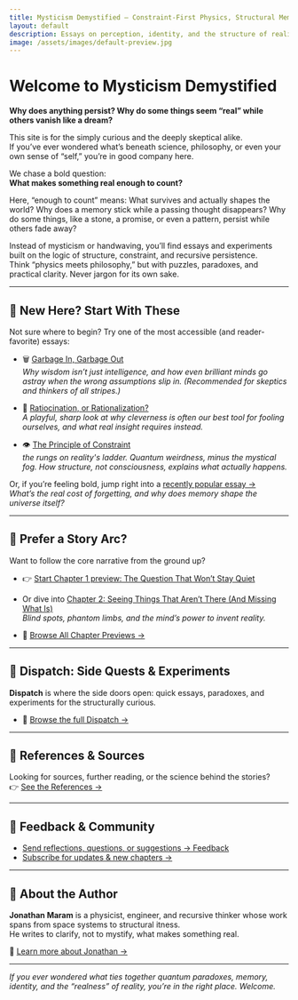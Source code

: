```yaml
---
title: Mysticism Demystified — Constraint-First Physics, Structural Memory, and Recursive Coherence
layout: default
description: Essays on perception, identity, and the structure of reality. Rigorous, grounded, and free of highfalutin handwaving. Recursive reinforcement, the constraint arrow of time, and mysticism demystified by structure.
image: /assets/images/default-preview.jpg
---
```


# Welcome to Mysticism Demystified

**Why does anything persist? Why do some things seem “real” while others vanish like a dream?**

This site is for the simply curious and the deeply skeptical alike.  
If you’ve ever wondered what’s beneath science, philosophy, or even your own sense of “self,” you’re in good company here.

We chase a bold question:  
**What makes something real enough to count?**

Here, “enough to count” means: What survives and actually shapes the world? Why does a memory stick while a passing thought disappears? Why do some things, like a stone, a promise, or even a pattern, persist while others fade away?

Instead of mysticism or handwaving, you’ll find essays and experiments built on the logic of structure, constraint, and recursive persistence.  
Think “physics meets philosophy,” but with puzzles, paradoxes, and practical clarity. Never jargon for its own sake.

---

## 👋 New Here? Start With These

Not sure where to begin? Try one of the most accessible (and reader-favorite) essays:

- 🗑️ [Garbage In, Garbage Out](/dispatch/garbage_in_garbage_out.html)  
  *Why wisdom isn’t just intelligence, and how even brilliant minds go astray when the wrong assumptions slip in. (Recommended for skeptics and thinkers of all stripes.)*

- 🦉 [Ratiocination, or Rationalization?](/dispatch/ratiocination_vs_rationalization.html)  
  *A playful, sharp look at why cleverness is often our best tool for fooling ourselves, and what real insight requires instead.*

- 👁️ [The Principle of Constraint](/dispatch/the_principle_of_constraint.html)  
  *the rungs on reality's ladder. Quantum weirdness, minus the mystical fog. How structure, not consciousness, explains what actually happens.*

Or, if you’re feeling bold, jump right into a [recently popular essay →](/dispatch/price_of_forgetting.html)  
*What’s the real cost of forgetting, and why does memory shape the universe itself?*

---

## 📘 Prefer a Story Arc?

Want to follow the core narrative from the ground up?

- 👉 [Start Chapter 1 preview: The Question That Won’t Stay Quiet](/chapters/chapter1.html)
- Or dive into [Chapter 2: Seeing Things That Aren’t There (And Missing What Is)](/chapters/chapter2.html)  
  *Blind spots, phantom limbs, and the mind’s power to invent reality.*

- 📖 [Browse All Chapter Previews →](/chapters/index.html)

---

## 📣 Dispatch: Side Quests & Experiments

**Dispatch** is where the side doors open: quick essays, paradoxes, and experiments for the structurally curious.

- 🧩 [Browse the full Dispatch →](/dispatch)

---

## 🔗 References & Sources

Looking for sources, further reading, or the science behind the stories?  
👉 [See the References →](/references)

---

## 💬 Feedback & Community

- [Send reflections, questions, or suggestions → Feedback](/feedback)
- [Subscribe for updates & new chapters →](/subscribe)

---

## 👤 About the Author

**Jonathan Maram** is a physicist, engineer, and recursive thinker whose work spans from space systems to structural itness.  
He writes to clarify, not to mystify, what makes something real.

🔎 [Learn more about Jonathan →](/about)

---

*If you ever wondered what ties together quantum paradoxes, memory, identity, and the “realness” of reality, you’re in the right place. Welcome.*

